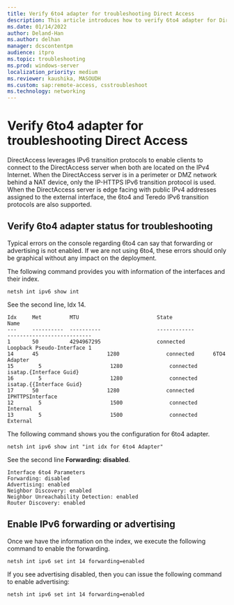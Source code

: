 ```yaml
---
title: Verify 6to4 adapter for troubleshooting Direct Access
description: This article introduces how to verify 6to4 adapter for Direct Access issue troubleshooting.
ms.date: 01/14/2022
author: Deland-Han
ms.author: delhan
manager: dcscontentpm
audience: itpro
ms.topic: troubleshooting
ms.prod: windows-server
localization_priority: medium
ms.reviewer: kaushika, MASOUDH
ms.custom: sap:remote-access, csstroubleshoot
ms.technology: networking
---
```

# Verify 6to4 adapter for troubleshooting Direct Access

DirectAccess leverages IPv6 transition protocols to enable clients to connect to the DirectAccess server when both are located on the IPv4 Internet. When the DirectAccess server is in a perimeter or DMZ network behind a NAT device, only the IP-HTTPS IPv6 transition protocol is used. When the DirectAccess server is edge facing with public IPv4 addresses assigned to the external interface, the 6to4 and Teredo IPv6 transition protocols are also supported.

## Verify 6to4 adapter status for troubleshooting

Typical errors on the console regarding 6to4 can say that forwarding or advertising is not enabled. If we are not using 6to4, these errors should only be graphical without any impact on the deployment.

The following command provides you with information of the interfaces and their index.

```console
netsh int ipv6 show int
```

See the second line, Idx 14.

```output
Idx     Met         MTU                         State                 Name 
---     ----------  ----------                  ------------          --------------------------- 
1       50          4294967295                  connected             Loopback Pseudo-Interface 1 
14      45                      1280               connected      6TO4 Adapter 
15        5                      1280               connected      isatap.{Interface Guid} 
16        5                      1280               connected      isatap.{{Interface Guid}
17      50                      1280               connected     IPHTTPSInterface 
12        5                      1500               connected     Internal 
13        5                      1500               connected     External 
```

The following command shows you the configuration for 6to4 adapter.

```console
netsh int ipv6 show int "int idx for 6to4 Adapter"
```

See the second line **Forwarding: disabled**.

```output
Interface 6to4 Parameters 
Forwarding: disabled 
Advertising: enabled 
Neighbor Discovery: enabled 
Neighbor Unreachability Detection: enabled 
Router Discovery: enabled
```

## Enable IPv6 forwarding or advertising

Once we have the information on the index, we execute the following command to enable the forwarding.

```console
netsh int ipv6 set int 14 forwarding=enabled 
```

If you see advertising disabled, then you can issue the following command to enable advertising:

```console
netsh int ipv6 set int 14 forwarding=enabled
```

